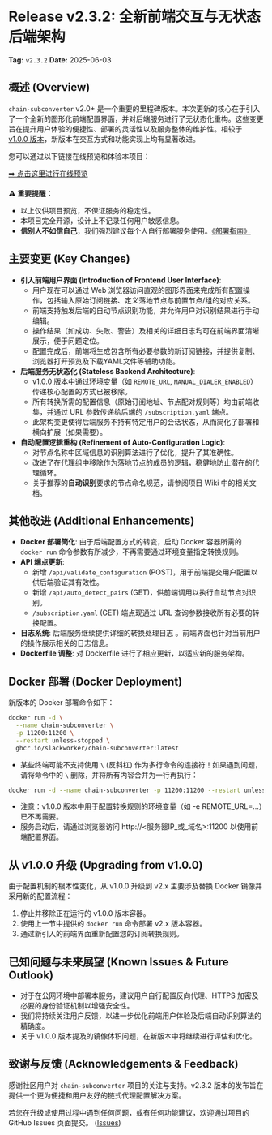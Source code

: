 # Release v2.3.2: 全新前端交互与无状态后端架构

**Tag:** `v2.3.2`
**Date:** 2025-06-03

## 概述 (Overview)

`chain-subconverter` v2.0+ 是一个重要的里程碑版本。本次更新的核心在于引入了一个全新的图形化前端配置界面，并对后端服务进行了无状态化重构。这些变更旨在提升用户体验的便捷性、部署的灵活性以及服务整体的维护性。相较于 [v1.0.0 版本](https://github.com/slackworker/chain-subconverter/releases/tag/v1.0.0)，新版本在交互方式和功能实现上均有显著改进。

您可以通过以下链接在线预览和体验本项目：

[➡️ 点击这里进行在线预览](https://chain-subconverter-latest.onrender.com/)

**⚠️ 重要提醒：**
* 以上仅供项目预览，不保证服务的稳定性。
* 本项目完全开源，设计上不记录任何用户敏感信息。
* **信别人不如信自己**，我们强烈建议每个人自行部署服务使用。[《部署指南》](Deployment-Guide.md)

## 主要变更 (Key Changes)

* **引入前端用户界面 (Introduction of Frontend User Interface)**:
    * 用户现在可以通过 Web 浏览器访问直观的图形界面来完成所有配置操作，包括输入原始订阅链接、定义落地节点与前置节点/组的对应关系。
    * 前端支持触发后端的自动节点识别功能，并允许用户对识别结果进行手动编辑。
    * 操作结果（如成功、失败、警告）及相关的详细日志均可在前端界面清晰展示，便于问题定位。
    * 配置完成后，前端将生成包含所有必要参数的新订阅链接，并提供复制、浏览器打开预览及下载YAML文件等辅助功能。
* **后端服务无状态化 (Stateless Backend Architecture)**:
    * v1.0.0 版本中通过环境变量（如 `REMOTE_URL`, `MANUAL_DIALER_ENABLED`）传递核心配置的方式已被移除。
    * 所有转换所需的配置信息（原始订阅地址、节点配对规则等）均由前端收集，并通过 URL 参数传递给后端的 `/subscription.yaml` 端点。
    * 此架构变更使得后端服务不持有特定用户的会话状态，从而简化了部署和横向扩展（如果需要）。
* **自动配置逻辑重构 (Refinement of Auto-Configuration Logic)**:
    * 对节点名称中区域信息的识别算法进行了优化，提升了其准确性。 
    * 改进了在代理组中移除作为落地节点的成员的逻辑，稳健地防止潜在的代理循环。
    * 关于推荐的**自动识别**要求的节点命名规范，请参阅项目 Wiki 中的相关文档。

## 其他改进 (Additional Enhancements)

* **Docker 部署简化**: 由于后端配置方式的转变，启动 Docker 容器所需的 `docker run` 命令参数有所减少，不再需要通过环境变量指定转换规则。
* **API 端点更新**:
    * 新增 `/api/validate_configuration` (POST)，用于前端提交用户配置以供后端验证其有效性。
    * 新增 `/api/auto_detect_pairs` (GET)，供前端调用以执行自动节点对识别。
    * `/subscription.yaml` (GET) 端点现通过 URL 查询参数接收所有必要的转换配置。
* **日志系统**: 后端服务继续提供详细的转换处理日志 。前端界面也针对当前用户的操作展示相关的日志信息。
* **Dockerfile 调整**: 对 Dockerfile 进行了相应更新，以适应新的服务架构。

## Docker 部署 (Docker Deployment)

新版本的 Docker 部署命令如下：

```bash
docker run -d \
  --name chain-subconverter \
  -p 11200:11200 \
  --restart unless-stopped \
  ghcr.io/slackworker/chain-subconverter:latest
```

* 某些终端可能不支持使用 `\` (反斜杠) 作为多行命令的连接符！如果遇到问题，请将命令中的 `\` 删除，并将所有内容合并为一行再执行：

```bash
docker run -d --name chain-subconverter -p 11200:11200 --restart unless-stopped ghcr.io/slackworker/chain-subconverter:latest
```

* 注意：v1.0.0 版本中用于配置转换规则的环境变量（如 -e REMOTE_URL=...）已不再需要。 
* 服务启动后，请通过浏览器访问 http://<服务器IP_或_域名>:11200 以使用前端配置界面。

## 从 v1.0.0 升级 (Upgrading from v1.0.0)

由于配置机制的根本性变化，从 v1.0.0 升级到 v2.x 主要涉及替换 Docker 镜像并采用新的配置流程：

1.  停止并移除正在运行的 v1.0.0 版本容器。
2.  使用上一节中提供的 `docker run` 命令部署 v2.x 版本容器。
3.  通过新引入的前端界面重新配置您的订阅转换规则。

## 已知问题与未来展望 (Known Issues & Future Outlook)

* 对于在公网环境中部署本服务，建议用户自行配置反向代理、HTTPS 加密及必要的身份验证机制以增强安全性。 
* 我们将持续关注用户反馈，以进一步优化前端用户体验及后端自动识别算法的精确度。
* 关于 v1.0.0 版本提及的镜像体积问题，在新版本中将继续进行评估和优化。 

## 致谢与反馈 (Acknowledgements & Feedback)

感谢社区用户对 `chain-subconverter` 项目的关注与支持。v2.3.2 版本的发布旨在提供一个更为便捷和用户友好的链式代理配置解决方案。

若您在升级或使用过程中遇到任何问题，或有任何功能建议，欢迎通过项目的 GitHub Issues 页面提交。 ([Issues](https://github.com/slackworker/chain-subconverter/issues))